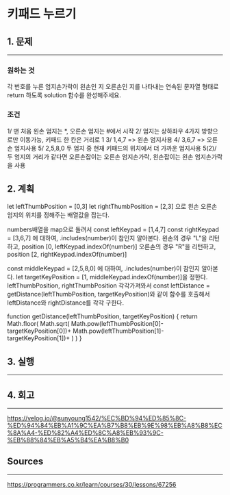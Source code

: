 # 키패드 누르기
## 1. 문제
***
### 원하는 것
각 번호를 누른 엄지손가락이 왼손인 지 오른손인 지를 나타내는 연속된 문자열 형태로 return 하도록 solution 함수를 완성해주세요.

### 조건
1/ 맨 처음 왼손 엄지는 *, 오른손 엄지는 #에서 시작
2/ 엄지는 상하좌우 4가지 방향으로만 이동가능, 키패드 한 칸은 거리로 1
3/ 1,4,7 => 왼손 엄지사용
4/ 3,6,7 => 오른손 엄지사용
5/ 2,5,8,0 두 엄지 중 현재 키패드의 위치에서 더 가까운 엄지사용
5(2)/ 두 엄지의 거리가 같다면 오른손잡이는 오른손 엄지손가락, 왼손잡이는 왼손 엄지손가락을 사용

## 2. 계획
let leftThumbPosition = [0,3]
let rightThumbPosition = [2,3]
으로 왼손 오른손 엄지의 위치를 정해주는 배열값을 잡는다.

numbers배열을 map으로 돌려서
const leftKeypad = [1,4,7]
const rightKeypad = [3,6,7]
에 대하여, .includes(number)이 참인지 알아본다.
왼손의 경우 "L"을 리턴하고, position [0, leftKeypad.indexOf(number)]
오른손의 경우 "R"을 리턴하고, position [2, rightKeypad.indexOf(number)]

const middleKeypad = [2,5,8,0]
에 대하여, .includes(number)이 참인지 알아본다.
let targetKeyPosition = [1, middleKeypad.indexOf(number)]을 정한다.
leftThumbPosition, rightThumbPosition 각각가져와서 
const leftDistance = getDistance(leftThumbPosition, targetKeyPosition)와 같이 함수를 호출해서 leftDistance와 rightDistance를 각각 구한다.

function getDistance(leftThumbPosition, targetKeyPosition) {
  return Math.floor(
    Math.sqrt(
      Math.pow(leftThumbPosition[0]-targetKeyPosition[0])+
      Math.pow(leftThumbPosition[1]-targetKeyPosition[1])+
    )
  )
}


## 3. 실행
***
## 4. 회고
***
https://velog.io/@sunyoung1542/%EC%BD%94%ED%85%8C-%ED%94%84%EB%A1%9C%EA%B7%B8%EB%9E%98%EB%A8%B8%EC%8A%A4-%ED%82%A4%ED%8C%A8%EB%93%9C-%EB%88%84%EB%A5%B4%EA%B8%B0
## Sources
***
https://programmers.co.kr/learn/courses/30/lessons/67256